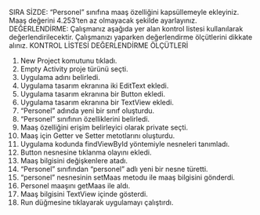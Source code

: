 SIRA SİZDE:
“Personel” sınıfına maaş özelliğini kapsüllemeyle ekleyiniz. Maaş değerini
4.253’ten az olmayacak şekilde ayarlayınız.
DEĞERLENDİRME: Çalışmanız aşağıda yer alan kontrol listesi kullanılarak değerlendirilecektir.
Çalışmanızı yaparken değerlendirme ölçütlerini dikkate alınız.
KONTROL LİSTESİ
DEĞERLENDİRME ÖLÇÜTLERİ
1. New Project komutunu tıkladı.
2. Empty Activity proje türünü seçti.
3. Uygulama adını belirledi.
4. Uygulama tasarım ekranına iki EditText ekledi.
5. Uygulama tasarım ekranına bir Button ekledi.
6. Uygulama tasarım ekranına bir TextView ekledi.
7. “Personel” adında yeni bir sınıf oluşturdu.
8. “Personel” sınıfının özelliklerini belirledi.
9. Maaş özelliğini erişim belirleyici olarak private seçti.
10. Maaş için Getter ve Setter metotlarını oluşturdu.
11. Uygulama kodunda findViewById yöntemiyle nesneleri tanımladı.
12. Button nesnesine tıklanma olayını ekledi.
13. Maaş bilgisini değişkenlere atadı.
14. “Personel” sınıfından “personel” adlı yeni bir nesne türetti.
15. “personel” nesnesinin setMaas metodu ile maaş bilgisini gönderdi.
16. Personel maaşını getMaas ile aldı.
17. Maaş bilgisini TextView içinde gösterdi.
18. Run düğmesine tıklayarak uygulamayı çalıştırdı.

